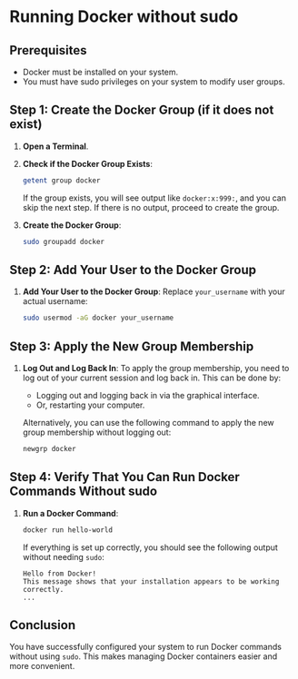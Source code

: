 # Running Docker without sudo

## Prerequisites
- Docker must be installed on your system.
- You must have sudo privileges on your system to modify user groups.

## Step 1: Create the Docker Group (if it does not exist)
1. **Open a Terminal**.

2. **Check if the Docker Group Exists**:
   ```sh
   getent group docker
   ```
   If the group exists, you will see output like `docker:x:999:`, and you can skip the next step. If there is no output, proceed to create the group.

3. **Create the Docker Group**:
   ```sh
   sudo groupadd docker
   ```

## Step 2: Add Your User to the Docker Group
1. **Add Your User to the Docker Group**:
   Replace `your_username` with your actual username:
   ```sh
   sudo usermod -aG docker your_username
   ```

## Step 3: Apply the New Group Membership
1. **Log Out and Log Back In**:
   To apply the group membership, you need to log out of your current session and log back in. This can be done by:
   - Logging out and logging back in via the graphical interface.
   - Or, restarting your computer.

   Alternatively, you can use the following command to apply the new group membership without logging out:
   ```sh
   newgrp docker
   ```

## Step 4: Verify That You Can Run Docker Commands Without sudo
1. **Run a Docker Command**:
   ```sh
   docker run hello-world
   ```

   If everything is set up correctly, you should see the following output without needing `sudo`:
   ```
   Hello from Docker!
   This message shows that your installation appears to be working correctly.
   ...
   ```

## Conclusion
You have successfully configured your system to run Docker commands without using `sudo`. This makes managing Docker containers easier and more convenient.
